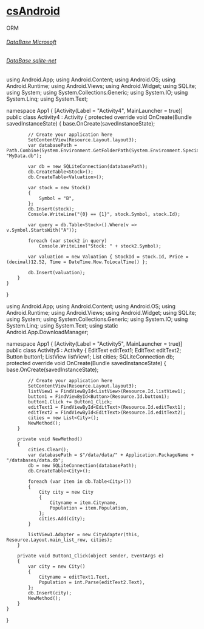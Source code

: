 # [csAndroid](https://github.com/vakovsky/Android/tree/main/csAndroid)
ORM
###### [DataBase Microsoft](https://learn.microsoft.com/en-us/xamarin/android/data-cloud/data-access/using-sqlite-orm)
###### [DataBase sqlite-net](https://github.com/praeclarum/sqlite-net)


using Android.App;
using Android.Content;
using Android.OS;
using Android.Runtime;
using Android.Views;
using Android.Widget;
using SQLite;
using System;
using System.Collections.Generic;
using System.IO;
using System.Linq;
using System.Text;

namespace App1
{
    [Activity(Label = "Activity4", MainLauncher = true)]
    public class Activity4 : Activity
    {
        protected override void OnCreate(Bundle savedInstanceState)
        {
            base.OnCreate(savedInstanceState);

            // Create your application here
            SetContentView(Resource.Layout.layout3);
            var databasePath = Path.Combine(System.Environment.GetFolderPath(System.Environment.SpecialFolder.MyDocuments), "MyData.db");

            var db = new SQLiteConnection(databasePath);
            db.CreateTable<Stock>();
            db.CreateTable<Valuation>();

            var stock = new Stock()
            {
                Symbol = "B",
            };
            db.Insert(stock);
            Console.WriteLine("{0} == {1}", stock.Symbol, stock.Id);

            var query = db.Table<Stock>().Where(v => v.Symbol.StartsWith("A"));

            foreach (var stock2 in query)
                Console.WriteLine("Stock: " + stock2.Symbol);

            var valuation = new Valuation { StockId = stock.Id, Price = (decimal)12.52, Time = DateTime.Now.ToLocalTime() };

            db.Insert(valuation);
        }
    }
}

using Android.App;
using Android.Content;
using Android.OS;
using Android.Runtime;
using Android.Views;
using Android.Widget;
using SQLite;
using System;
using System.Collections.Generic;
using System.IO;
using System.Linq;
using System.Text;
using static Android.App.DownloadManager;

namespace App1
{
    [Activity(Label = "Activity5", MainLauncher = true)]
    public class Activity5 : Activity
    {
        EditText editText1;
        EditText editText2;
        Button button1;
        ListView listView1;
        List<City> cities;
        SQLiteConnection db;
        protected override void OnCreate(Bundle savedInstanceState)
        {
            base.OnCreate(savedInstanceState);

            // Create your application here
            SetContentView(Resource.Layout.layout3);
            listView1 = FindViewById<ListView>(Resource.Id.listView1);
            button1 = FindViewById<Button>(Resource.Id.button1);
            button1.Click += Button1_Click;
            editText1 = FindViewById<EditText>(Resource.Id.editText1);
            editText2 = FindViewById<EditText>(Resource.Id.editText2);
            cities = new List<City>();
            NewMethod();
        }

        private void NewMethod()
        {
            cities.Clear();
            var databasePath = $"/data/data/" + Application.PackageName + "/databases/data.db";
            db = new SQLiteConnection(databasePath);
            db.CreateTable<City>();

            foreach (var item in db.Table<City>())
            {
                City city = new City
                {
                    Cityname = item.Cityname,
                    Population = item.Population,
                };
                cities.Add(city);
            }

            listView1.Adapter = new CityAdapter(this, Resource.Layout.main_list_row, cities);
        }

        private void Button1_Click(object sender, EventArgs e)
        {
            var city = new City()
            {
                Cityname = editText1.Text,
                Population = int.Parse(editText2.Text),
            };
            db.Insert(city);
            NewMethod();
        }
    }
}

